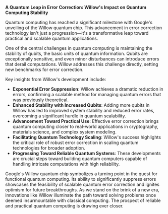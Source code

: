 **A Quantum Leap in Error Correction: Willow's Impact on Quantum Computing Stability**

Quantum computing has reached a significant milestone with Google's unveiling of the Willow quantum chip. This advancement in error correction technology isn't just a progression—it's a transformative leap toward practical and scalable quantum applications.

One of the central challenges in quantum computing is maintaining the stability of qubits, the basic units of quantum information. Qubits are exceptionally sensitive, and even minor disturbances can introduce errors that derail computations. Willow addresses this challenge directly, setting new benchmarks for error correction.

Key insights from Willow's development include:

- **Exponential Error Suppression**: Willow achieves a dramatic reduction in errors, confirming a scalable method for managing quantum errors that was previously theoretical.
- **Enhanced Stability with Increased Qubits**: Adding more qubits in Willow has led to improved system stability and reduced error rates, overcoming a significant hurdle in quantum scalability.
- **Advancement Toward Practical Use**: Effective error correction brings quantum computing closer to real-world applications in cryptography, materials science, and complex system modeling.
- **Facilitating Quantum Technology Scaling**: Willow's success highlights the critical role of robust error correction in scaling quantum technologies for broader adoption.
- **Progressing Toward Reliable Quantum Systems**: These developments are crucial steps toward building quantum computers capable of handling intricate computations with high reliability.

Google's Willow quantum chip symbolizes a turning point in the quest for functional quantum computing. Its ability to significantly suppress errors showcases the feasibility of scalable quantum error correction and ignites optimism for future breakthroughs. As we stand on the brink of a new era, innovations like Willow illuminate the path toward solving problems once deemed insurmountable with classical computing. The prospect of reliable and practical quantum computing is drawing ever closer.
